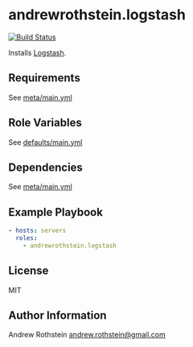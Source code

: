 andrewrothstein.logstash
=============================
[![Build Status](https://travis-ci.org/andrewrothstein/ansible-logstash.svg?branch=master)](https://travis-ci.org/andrewrothstein/ansible-logstash)

Installs [Logstash](https://www.elastic.co/products/logstash).

Requirements
------------

See [meta/main.yml](meta/main.yml)

Role Variables
--------------

See [defaults/main.yml](defaults/main.yml)

Dependencies
------------

See [meta/main.yml](meta/main.yml)

Example Playbook
----------------

```yml
- hosts: servers
  roles:
    - andrewrothstein.logstash
```

License
-------

MIT

Author Information
------------------

Andrew Rothstein <andrew.rothstein@gmail.com>
